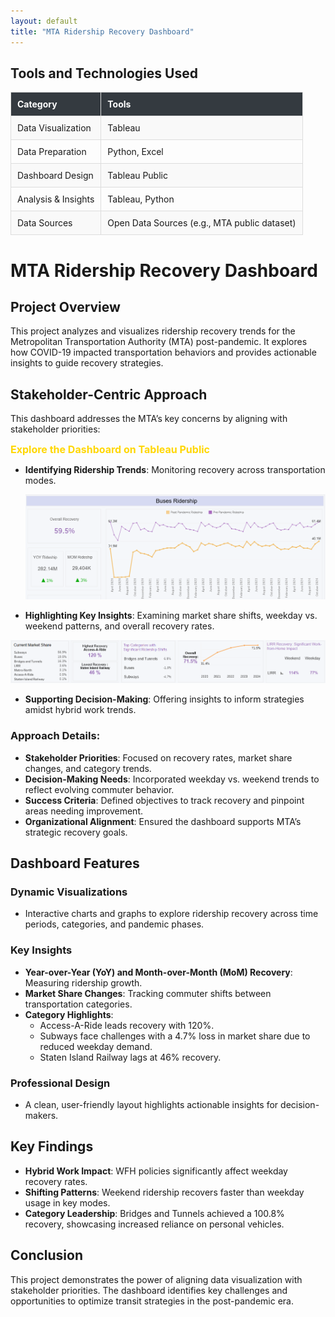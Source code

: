 ```yaml
---
layout: default
title: "MTA Ridership Recovery Dashboard"  
--- 
```

<h2>Tools and Technologies Used</h2>
<table style="width: 100%; border-collapse: collapse;">
  <thead>
    <tr style="background-color: #343a40; color: #ffffff; text-align: left;">
      <th style="padding: 10px; border: 1px solid #ddd;">Category</th>
      <th style="padding: 10px; border: 1px solid #ddd;">Tools</th>
    </tr>
  </thead>
  <tbody>
    <tr style="background-color: #f9f9f9;">
      <td style="padding: 10px; border: 1px solid #ddd;">Data Visualization</td>
      <td style="padding: 10px; border: 1px solid #ddd;">Tableau</td>
    </tr>
    <tr>
      <td style="padding: 10px; border: 1px solid #ddd;">Data Preparation</td>
      <td style="padding: 10px; border: 1px solid #ddd;">Python, Excel</td>
    </tr>
    <tr style="background-color: #f9f9f9;">
      <td style="padding: 10px; border: 1px solid #ddd;">Dashboard Design</td>
      <td style="padding: 10px; border: 1px solid #ddd;">Tableau Public</td>
    </tr>
    <tr>
      <td style="padding: 10px; border: 1px solid #ddd;">Analysis & Insights</td>
      <td style="padding: 10px; border: 1px solid #ddd;">Tableau, Python</td>
    </tr>
    <tr style="background-color: #f9f9f9;">
      <td style="padding: 10px; border: 1px solid #ddd;">Data Sources</td>
      <td style="padding: 10px; border: 1px solid #ddd;">Open Data Sources (e.g., MTA public dataset)</td>
    </tr>
  </tbody>
</table>

# MTA Ridership Recovery Dashboard

## Project Overview
This project analyzes and visualizes ridership recovery trends for the Metropolitan Transportation Authority (MTA) post-pandemic. It explores how COVID-19 impacted transportation behaviors and provides actionable insights to guide recovery strategies.

## Stakeholder-Centric Approach
This dashboard addresses the MTA’s key concerns by aligning with stakeholder priorities:

<a href="https://public.tableau.com/views/MavenCommuterChallengeNov302024/MainV2" target="_blank" 
   style="color: #FFD700; text-decoration: none; font-weight: bold; font-size: 16px;">
   Explore the Dashboard on Tableau Public
</a> 


- **Identifying Ridership Trends**: Monitoring recovery across transportation modes.
  
  ![Ridership Trends Chart](../assets/img/maven-mta-14.png)

- **Highlighting Key Insights**: Examining market share shifts, weekday vs. weekend patterns, and overall recovery rates.
  
 ![Ridership Trends Chart](../assets/img/maven-mta-15.png)

- **Supporting Decision-Making**: Offering insights to inform strategies amidst hybrid work trends.

### Approach Details:
- **Stakeholder Priorities**: Focused on recovery rates, market share changes, and category trends.  
- **Decision-Making Needs**: Incorporated weekday vs. weekend trends to reflect evolving commuter behavior.  
- **Success Criteria**: Defined objectives to track recovery and pinpoint areas needing improvement.  
- **Organizational Alignment**: Ensured the dashboard supports MTA’s strategic recovery goals.

## Dashboard Features

### Dynamic Visualizations
- Interactive charts and graphs to explore ridership recovery across time periods, categories, and pandemic phases.

### Key Insights
- **Year-over-Year (YoY) and Month-over-Month (MoM) Recovery**: Measuring ridership growth.  
- **Market Share Changes**: Tracking commuter shifts between transportation categories.  
- **Category Highlights**:  
  - Access-A-Ride leads recovery with 120%.  
  - Subways face challenges with a 4.7% loss in market share due to reduced weekday demand.  
  - Staten Island Railway lags at 46% recovery.

### Professional Design
- A clean, user-friendly layout highlights actionable insights for decision-makers.

## Key Findings
- **Hybrid Work Impact**: WFH policies significantly affect weekday recovery rates.  
- **Shifting Patterns**: Weekend ridership recovers faster than weekday usage in key modes.  
- **Category Leadership**: Bridges and Tunnels achieved a 100.8% recovery, showcasing increased reliance on personal vehicles.

## Conclusion
This project demonstrates the power of aligning data visualization with stakeholder priorities. The dashboard identifies key challenges and opportunities to optimize transit strategies in the post-pandemic era.
